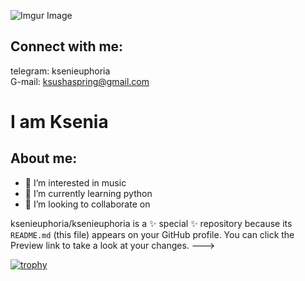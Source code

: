 ![Imgur Image](https://i.imgur.com/Rkg6qDbb.jpg)

## Connect with me:<br>

telegram: ksenieuphoria <br>
G-mail: ksushaspring@gmail.com <br>

# I am Ksenia

## About me: <br>

- 👀 I’m interested in music
- 🌱 I’m currently learning python
- 💞️ I’m looking to collaborate on 



ksenieuphoria/ksenieuphoria is a ✨ special ✨ repository because its `README.md` (this file) appears on your GitHub profile.
You can click the Preview link to take a look at your changes.
--->

[![trophy](https://github-profile-trophy.vercel.app/?username=ksenieuphoria&theme=dracula)](https://github.com/ryo-ma/github-profile-trophy)

